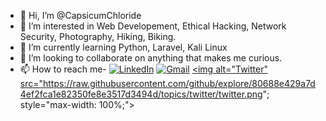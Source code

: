 - 👋 Hi, I’m @CapsicumChloride
- 👀 I’m interested in Web Developement, Ethical Hacking, Network Security, Photography, Hiking, Biking.
- 🌱 I’m currently learning Python, Laravel, Kali Linux
- 💞️ I’m looking to collaborate on anything that makes me curious. 
- 📫 How to reach me- <a href="https://www.linkedin.com/in/sunil-kapri-2b2aab9b/" rel="nofollow"><img alt="LinkedIn" src="https://camo.githubusercontent.com/b7889c83d645843fb4b515c16813b2405a6d570ce77213c034f616debbcde27e/68747470733a2f2f696d672e736869656c64732e696f2f62616467652f6c696e6b6564696e2532302d2532333030373742352e7376673f267374796c653d666c6174266c6f676f3d6c696e6b6564696e266c6f676f436f6c6f723d7768697465" data-canonical-src="https://img.shields.io/badge/linkedin%20-%230077B5.svg?&amp;style=flat&amp;logo=linkedin&amp;logoColor=white" style="max-width: 100%;"></a> <a href="mailto:mykapsona@hotmail.com"><img alt="Gmail" src="https://camo.githubusercontent.com/79292d3736cce0c7d743a9edc0bafd75da633cdc8b58797329fc9c3f56f9887b/68747470733a2f2f696d672e736869656c64732e696f2f62616467652f476d61696c2d4431343833363f7374796c653d666c6174266c6f676f3d676d61696c266c6f676f436f6c6f723d7768697465" data-canonical-src="https://img.shields.io/badge/Gmail-D14836?style=flat&amp;logo=gmail&amp;logoColor=white" style="max-width: 100%;"></a> <a href="https://twitter.com/Kapsona2" rel="nofollow"> <img alt="Twitter" src="https://raw.githubusercontent.com/github/explore/80688e429a7d4ef2fca1e82350fe8e3517d3494d/topics/twitter/twitter.png"; style="max-width: 100%;"></a>



<!---
CapsicumChloride/CapsicumChloride is a ✨ special ✨ repository because its `README.md` (this file) appears on your GitHub profile.
You can click the Preview link to take a look at your changes.
--->
